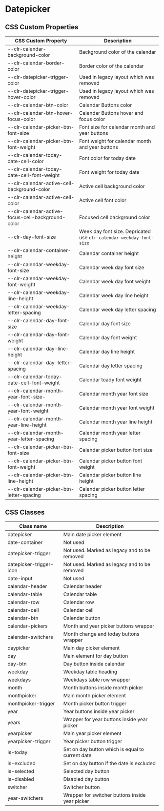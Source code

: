 # Datepicker

## CSS Custom Properties

| CSS Custom Property                               | Description                                                         |
| ------------------------------------------------- | ------------------------------------------------------------------- |
| --clr-calendar-background-color                   | Background color of the calendar                                    |
| --clr-calendar-border-color                       | Border color of the calendar                                        |
| --clr-datepicker-trigger-color                    | Used in legacy layout which was removed                             |
| --clr-datepicker-trigger-hover-color              | Used in legacy layout which was removed                             |
| --clr-calendar-btn-color                          | Calendar Buttons color                                              |
| --clr-calendar-btn-hover-focus-color              | Calendar Buttons hover and focus color                              |
| --clr-calendar-picker-btn-font-size               | Font size for calendar month and year buttons                       |
| --clr-calendar-picker-btn-font-weight             | Font weight for calendar month and year buttons                     |
| --clr-calendar-today-date-cell-color              | Font color for today date                                           |
| --clr-calendar-today-date-cell-font-weight        | Font weight for today date                                          |
| --clr-calendar-active-cell-background-color       | Active cell background color                                        |
| --clr-calendar-active-cell-color                  | Active cell font color                                              |
| --clr-calendar-active-focus-cell-background-color | Focused cell background color                                       |
| --clr-day-font-size                               | Week day font size. Depricated use `clr-calendar-weekday-font-size` |
| --clr-calendar-container-height                   | Calendar container height                                           |
| --clr-calendar-weekday-font-size                  | Calendar week day font size                                         |
| --clr-calendar-weekday-font-weight                | Calendar week day font weight                                       |
| --clr-calendar-weekday-line-height                | Calendar week day line height                                       |
| --clr-calendar-weekday-letter-spacing             | Calendar week day letter spacing                                    |
| --clr-calendar-day-font-size                      | Calendar day font size                                              |
| --clr-calendar-day-font-weight                    | Calendar day font weight                                            |
| --clr-calendar-day-line-height                    | Calendar day line height                                            |
| --clr-calendar-day-letter-spacing                 | Calendar day letter spacing                                         |
| --clr-calendar-today-date-cell-font-weight        | Calendar toady font weight                                          |
| --clr-calendar-month-year-font-size-              | Calendar month year font size                                       |
| --clr-calendar-month-year-font-weight             | Calendar month year font weight                                     |
| --clr-calendar-month-year-line-height             | Calendar month year line height                                     |
| --clr-calendar-month-year-letter-spacing          | Calendar month year letter spacing                                  |
| --clr-calendar-picker-btn-font-size               | Calendar picker button font size                                    |
| --clr-calendar-picker-btn-font-weight             | Calendar picker button font weight                                  |
| --clr-calendar-picker-btn-line-height             | Calendar picker button line height                                  |
| --clr-calendar-picker-btn-letter-spacing          | Calendar picker button letter spacing                               |

## CSS Classes

| Class name              | Description                                      |
| ----------------------- | ------------------------------------------------ |
| datepicker              | Main date picker element                         |
| date-container          | Not used                                         |
| datepicker-trigger      | Not used. Marked as legacy and to be removed     |
| datepicker-trigger-icon | Not used. Marked as legacy and to be removed     |
| date-input              | Not used                                         |
| calendar-header         | Calendar header                                  |
| calendar-table          | Calendar table                                   |
| calendar-row            | Calendar row                                     |
| calendar-cell           | Calendar cell                                    |
| calendar-btn            | Calendar button                                  |
| calendar-pickers        | Month and year picker buttons wrapper            |
| calendar-switchers      | Month change and today buttons wrapper           |
| daypicker               | Main day picker element                          |
| day                     | Main element for day button                      |
| day-btn                 | Day button inside calendar                       |
| weekday                 | Weekday table heading                            |
| weekdays                | Weekdays table row wrapper                       |
| month                   | Month buttons inside month picker                |
| monthpicker             | Main month picker element                        |
| monthpicker-trigger     | Month picker button trigger                      |
| year                    | Year buttons inside year picker                  |
| years                   | Wrapper for year buttons inside year picker      |
| yearpicker              | Main year picker element                         |
| yearpicker-trigger      | Year picker button trigger                       |
| is-today                | Set on day button which is equal to current date |
| is-excluded             | Set on day button if the date is excluded        |
| is-selected             | Selected day button                              |
| is-disabled             | Disabled day button                              |
| switcher                | Switcher button                                  |
| year-switchers          | Wrapper for switcher buttons inside year picker  |
